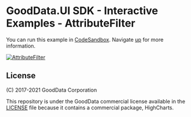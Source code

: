 # GoodData.UI SDK - Interactive Examples - AttributeFilter

You can run this example in [CodeSandbox](https://codesandbox.io/s/github/gooddata/gooddata-ui-examples/tree/master/example-attributefilter?file=/src/App/index.js). Navigate [up](https://github.com/gooddata/gooddata-ui-examples) for more information.

[![AttributeFilter](/assets/example-localhost-attributefilter.png)](https://codesandbox.io/s/github/gooddata/gooddata-ui-examples/tree/master/example-attributefilter?file=/src/App/index.js)

## License

(C) 2017-2021 GoodData Corporation

This repository is under the GoodData commercial license available in the [LICENSE](LICENSE) file because it contains a commercial package, HighCharts.
